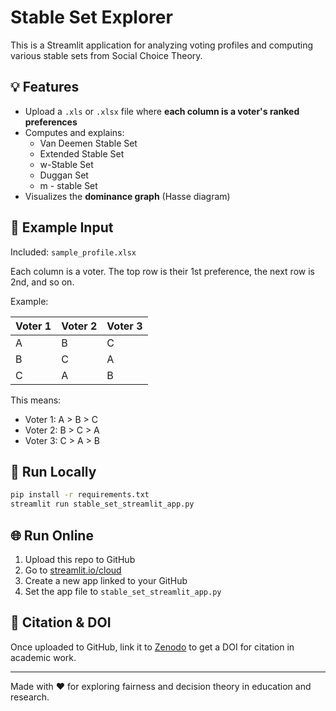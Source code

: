 
# Stable Set Explorer

This is a Streamlit application for analyzing voting profiles and computing various stable sets from Social Choice Theory.

## 💡 Features
- Upload a `.xls` or `.xlsx` file where **each column is a voter's ranked preferences**
- Computes and explains:
  - Van Deemen Stable Set
  - Extended Stable Set
  - w-Stable Set
  - Duggan Set
  - m - stable Set
- Visualizes the **dominance graph** (Hasse diagram)

## 📂 Example Input

Included: `sample_profile.xlsx`

Each column is a voter. The top row is their 1st preference, the next row is 2nd, and so on.

Example:

| Voter 1 | Voter 2 | Voter 3 |
|---------|---------|---------|
| A       | B       | C       |
| B       | C       | A       |
| C       | A       | B       |

This means:
- Voter 1: A > B > C
- Voter 2: B > C > A
- Voter 3: C > A > B

## 🚀 Run Locally

```bash
pip install -r requirements.txt
streamlit run stable_set_streamlit_app.py
```

## 🌐 Run Online

1. Upload this repo to GitHub
2. Go to [streamlit.io/cloud](https://streamlit.io/cloud)
3. Create a new app linked to your GitHub
4. Set the app file to `stable_set_streamlit_app.py`

## 📘 Citation & DOI

Once uploaded to GitHub, link it to [Zenodo](https://zenodo.org/) to get a DOI for citation in academic work.

---

Made with ❤️ for exploring fairness and decision theory in education and research.
